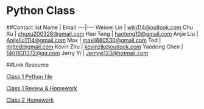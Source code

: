 # Python Class

##Contact list
Name | Email 
---|---
Weiwei Lin | wlin114@outlook.com
Chu Xu | chuxu200328@gmail.com
Hao Teng | haoteng10@gmail.com
Anjie Liu | Anjieliu1114@gmail.com
Max | maxli880530@gmail.com
Ted | mjtted@gmail.com
Kevin Zhu | kevinzjk@outlook.com
Yaodong Chen | 1401631372@qq.com
Jerry Yi | Jerryyi123@hotmail.com

##Link Resource

[Class 1 Python file][1]

[Class 1 Review & Homework][2]

[Class 2 Homework][3]


[1]:https://github.com/IT-Prep/Python/blob/master/Class1.py
[2]:https://github.com/IT-Prep/Python/blob/master/Class1.MD
[3]:https://github.com/IT-Prep/Python/blob/master/Class2.MD
